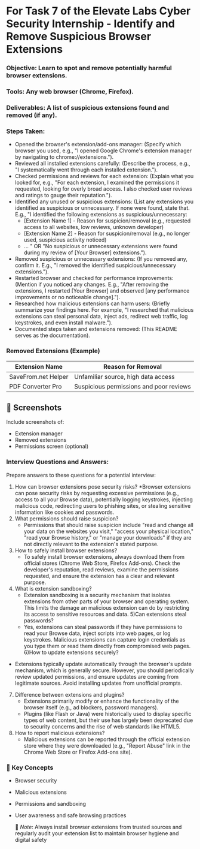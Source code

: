 # For Task 7 of the Elevate Labs Cyber Security Internship - Identify and Remove Suspicious Browser Extensions
### Objective: Learn to spot and remove potentially harmful browser extensions.
### Tools: Any web browser (Chrome, Firefox).
### Deliverables: A list of suspicious extensions found and removed (if any).
### Steps Taken:
 * Opened the browser's extension/add-ons manager: (Specify which browser you used, e.g., "I opened Google Chrome's extension manager by navigating to chrome://extensions.").
 * Reviewed all installed extensions carefully: (Describe the process, e.g., "I systematically went through each installed extension.").
 * Checked permissions and reviews for each extension: (Explain what you looked for, e.g., "For each extension, I examined the permissions it requested, looking for overly broad access. I also checked user reviews and ratings to gauge their reputation.").
 * Identified any unused or suspicious extensions: (List any extensions you identified as suspicious or unnecessary. If none were found, state that. E.g., "I identified the following extensions as suspicious/unnecessary:
   * [Extension Name 1] - Reason for suspicion/removal (e.g., requested access to all websites, low reviews, unknown developer)
   * [Extension Name 2] - Reason for suspicion/removal (e.g., no longer used, suspicious activity noticed)
   * ...
     "
     OR
     "No suspicious or unnecessary extensions were found during my review of [Your Browser] extensions.").
 * Removed suspicious or unnecessary extensions: (If you removed any, confirm it. E.g., "I removed the identified suspicious/unnecessary extensions.").
 * Restarted browser and checked for performance improvements: (Mention if you noticed any changes. E.g., "After removing the extensions, I restarted [Your Browser] and observed [any performance improvements or no noticeable change].").
 * Researched how malicious extensions can harm users: (Briefly summarize your findings here. For example, "I researched that malicious extensions can steal personal data, inject ads, redirect web traffic, log keystrokes, and even install malware.").
 * Documented steps taken and extensions removed: (This README serves as the documentation).

### Removed Extensions (Example)

| Extension Name       | Reason for Removal                     |
|----------------------|----------------------------------------|
| SaveFrom.net Helper  | Unfamiliar source, high data access    |
| PDF Converter Pro    | Suspicious permissions and poor reviews|

## 📸 Screenshots
Include screenshots of:
- Extension manager
- Removed extensions
- Permissions screen (optional)


### Interview Questions and Answers:
Prepare answers to these questions for a potential interview:
 1) How can browser extensions pose security risks?
      *Browser extensions can pose security risks by requesting excessive permissions (e.g., access to all your Browse data), potentially logging keystrokes, injecting malicious code, redirecting users to phishing sites, or stealing sensitive information like cookies and passwords.
 2) What permissions should raise suspicion?
     * Permissions that should raise suspicion include "read and change all your data on the websites you visit," "access your physical location," "read your Browse history," or "manage your downloads" if they are not directly relevant to the extension's stated purpose.
 3) How to safely install browser extensions?
     * To safely install browser extensions, always download them from official stores (Chrome Web Store, Firefox Add-ons). Check the developer's reputation, read reviews, examine the permissions requested, and ensure the extension has a clear and relevant purpose.
 4) What is extension sandboxing?
     * Extension sandboxing is a security mechanism that isolates extensions from other parts of your browser and operating system. This limits the damage an malicious extension can do by restricting its access to sensitive resources and data.
5)Can extensions steal passwords?
     * Yes, extensions can steal passwords if they have permissions to read your Browse data, inject scripts into web pages, or log keystrokes. Malicious extensions can capture login credentials as you type them or read them directly from compromised web pages.
6)How to update extensions securely?
   * Extensions typically update automatically through the browser's update mechanism, which is generally secure. However, you should periodically review updated permissions, and ensure updates are coming from legitimate sources. Avoid installing updates from unofficial prompts.
 7) Difference between extensions and plugins?
     * Extensions primarily modify or enhance the functionality of the browser itself (e.g., ad blockers, password managers).
     * Plugins (like Flash or Java) were historically used to display specific types of web content, but their use has largely been deprecated due to security concerns and the rise of web standards like HTML5.
 8) How to report malicious extensions?
     * Malicious extensions can be reported through the official extension store where they were downloaded (e.g., "Report Abuse" link in the Chrome Web Store or Firefox Add-ons site).

 ### 📌 Key Concepts
- Browser security
- Malicious extensions
- Permissions and sandboxing
- User awareness and safe browsing practices

  🧠 *Note*: Always install browser extensions from trusted sources and regularly audit your extension list to maintain browser hygiene and digital safety
  
